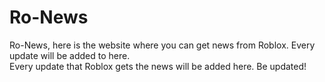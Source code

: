 # Ro-News
Ro-News, here is the website where you can get news from Roblox. Every update will be added to here.
<br>
Every update that Roblox gets the news will be added here. Be updated!
